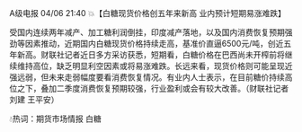 A级电报  04/06 21:40
💥【白糖现货价格创五年来新高 业内预计短期易涨难跌】

受国内连续两年减产、加工糖利润倒挂，印度减产落地，以及国内消费恢复预期强劲等因素推动，近期国内白糖现货价格持续走高，基准价直逼6500元/吨，创近五年新高。财联社记者近日多方采访获悉，短期看，白糖价格在巴西尚未开榨前将继续维持高位，缺乏明显利空因素或将易涨难跌。长远来看，现货价格则可能呈现近强远弱，但未来走弱幅度要看消费恢复情况。有业内人士表示，在目前糖价持续高位之下，叠加二季度消费恢复预期较强，行业盈利或会有较大改善。（财联社记者 刘建 王平安）

💧热词：期货市场情报  白糖  
